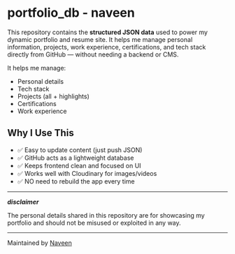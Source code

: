 # portfolio_db - naveen

This repository contains the **structured JSON data** used to power my dynamic portfolio and resume site. It helps me manage personal information, projects, work experience, certifications, and tech stack directly from GitHub — without needing a backend or CMS.

It helps me manage:

- Personal details
- Tech stack
- Projects (all + highlights)
- Certifications
- Work experience

## Why I Use This

- ✅ Easy to update content (just push JSON)
- ✅ GitHub acts as a lightweight database
- ✅ Keeps frontend clean and focused on UI
- ✅ Works well with Cloudinary for images/videos
- ✅ NO need to rebuild the app every time

---
***disclaimer***

The personal details shared in this repository are for showcasing my portfolio and should not be misused or exploited in any way.

---
Maintained by [Naveen](https://github.com/naveen1m)